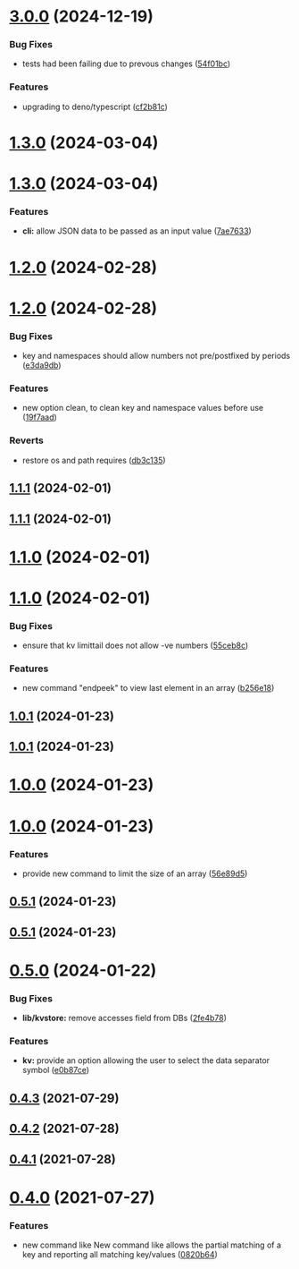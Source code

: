 # [3.0.0](https://github.com/27escape/kvstore/compare/1.3.0...v3.0.0) (2024-12-19)


### Bug Fixes

* tests had been failing due to prevous changes ([54f01bc](https://github.com/27escape/kvstore/commit/54f01bc96590c17200e666c74de625e462c0574c))


### Features

* upgrading to deno/typescript ([cf2b81c](https://github.com/27escape/kvstore/commit/cf2b81cc7a42c3a3eb70fb6be4b8060baa7e931f))



# [1.3.0](https://github.com/27escape/kvstore/compare/v1.3.0...1.3.0) (2024-03-04)



# [1.3.0](https://github.com/27escape/kvstore/compare/1.2.0...v1.3.0) (2024-03-04)


### Features

* **cli:** allow JSON data to be passed as an input value ([7ae7633](https://github.com/27escape/kvstore/commit/7ae7633656812f900d18179b5fa23f73843b48a6))



# [1.2.0](https://github.com/27escape/kvstore/compare/v1.2.0...1.2.0) (2024-02-28)



# [1.2.0](https://github.com/27escape/kvstore/compare/1.1.1...v1.2.0) (2024-02-28)


### Bug Fixes

* key and namespaces should allow numbers not pre/postfixed by periods ([e3da9db](https://github.com/27escape/kvstore/commit/e3da9db48b2f1165d482180f99917164927c7786))


### Features

* new option clean, to clean key and namespace values before use ([19f7aad](https://github.com/27escape/kvstore/commit/19f7aad5b7d8e7ebb6c817ef7a273112a93c757b))


### Reverts

* restore os and path requires ([db3c135](https://github.com/27escape/kvstore/commit/db3c1354e9abac3c68089b225ebd22d8b0d3ebf0))



## [1.1.1](https://github.com/27escape/kvstore/compare/v1.1.1...1.1.1) (2024-02-01)



## [1.1.1](https://github.com/27escape/kvstore/compare/1.1.0...v1.1.1) (2024-02-01)



# [1.1.0](https://github.com/27escape/kvstore/compare/v1.1.0...1.1.0) (2024-02-01)



# [1.1.0](https://github.com/27escape/kvstore/compare/1.0.1...v1.1.0) (2024-02-01)


### Bug Fixes

* ensure that kv limittail does not allow -ve numbers ([55ceb8c](https://github.com/27escape/kvstore/commit/55ceb8c0b578be97f2f4b00b94ac0dc74b1fe72b))


### Features

* new command "endpeek" to view last element in an array ([b256e18](https://github.com/27escape/kvstore/commit/b256e18b3f9ce869e85712d5b8ef7d708ccc6fb8))



## [1.0.1](https://github.com/27escape/kvstore/compare/v1.0.1...1.0.1) (2024-01-23)



## [1.0.1](https://github.com/27escape/kvstore/compare/1.0.0...v1.0.1) (2024-01-23)



# [1.0.0](https://github.com/27escape/kvstore/compare/v1.0.0...1.0.0) (2024-01-23)



# [1.0.0](https://github.com/27escape/kvstore/compare/0.5.1...v1.0.0) (2024-01-23)


### Features

* provide new command to limit the size of an array ([56e89d5](https://github.com/27escape/kvstore/commit/56e89d56fd02de4940840cb3a91b4335c68ebd90))



## [0.5.1](https://github.com/27escape/kvstore/compare/v0.5.1...0.5.1) (2024-01-23)



## [0.5.1](https://github.com/27escape/kvstore/compare/v0.5.0...v0.5.1) (2024-01-23)



# [0.5.0](https://github.com/27escape/kvstore/compare/0.5.0...v0.5.0) (2024-01-22)


### Bug Fixes

* **lib/kvstore:** remove accesses field from DBs ([2fe4b78](https://github.com/27escape/kvstore/commit/2fe4b78750aa5b7b56a1e5a3d19fa10abc342278))


### Features

* **kv:** provide an option allowing the user to select the data separator symbol ([e0b87ce](https://github.com/27escape/kvstore/commit/e0b87ce9589fe9958972d8b90e3067e05f9536f6))



## [0.4.3](https://github.com/27escape/kvstore/compare/v0.4.2...v0.4.3) (2021-07-29)



## [0.4.2](https://github.com/27escape/kvstore/compare/v0.4.1...v0.4.2) (2021-07-28)



## [0.4.1](https://github.com/27escape/kvstore/compare/v0.4.0...v0.4.1) (2021-07-28)



# [0.4.0](https://github.com/27escape/kvstore/compare/0820b6464177a501f50b84cddbb6803ebb2f46e6...v0.4.0) (2021-07-27)


### Features

* new command like New command like allows the partial matching of a key and reporting all matching key/values ([0820b64](https://github.com/27escape/kvstore/commit/0820b6464177a501f50b84cddbb6803ebb2f46e6))



